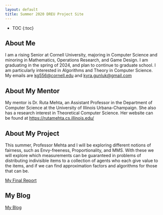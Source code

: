 ```yaml
---
layout: default
title: Summer 2020 DREU Project Site
---
```


* TOC
{:toc}

## About Me

I am a rising Senior at Cornell University, majoring in Computer Science and minoring in Mathematics, Operations Research, and Game Design. I am graduating in the spring of 2024, and plan to continue to graduate school. I am particularly interested in Algorithms and Theory in Computer Science. My emails are kg556@cornell.edu and kyra.gunluk@gmail.com

## About My Mentor

My mentor is Dr. Ruta Mehta, an Assistant Professor in the Department of Computer Science at the University of Illinois Urbana-Champaign. She also has a research interest in Theoretical Computer Science. Her website can be found at https://rutamehta.cs.illinois.edu/

## About My Project

This summer, Professor Mehta and I will be exploring different notions of fairness, such as Envy-freeness, Proportionality, and MMS. With these we will explore which measurements can be guaranteed in problems of distributing indivisible items to a collection of agents who each give value to the items, and if we can find approximation factors and algorithms for those that can be.

[My Final Report](files/DREU_Final_Paper.pdf)

## My Blog

[My Blog](blog.html)
